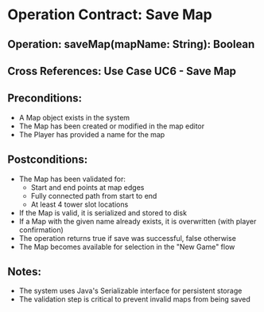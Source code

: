 # Operation Contract: Save Map

## Operation: saveMap(mapName: String): Boolean

## Cross References: Use Case UC6 - Save Map

## Preconditions:
- A Map object exists in the system
- The Map has been created or modified in the map editor
- The Player has provided a name for the map

## Postconditions:
- The Map has been validated for:
  - Start and end points at map edges
  - Fully connected path from start to end
  - At least 4 tower slot locations
- If the Map is valid, it is serialized and stored to disk
- If a Map with the given name already exists, it is overwritten (with player confirmation)
- The operation returns true if save was successful, false otherwise
- The Map becomes available for selection in the "New Game" flow

## Notes:
- The system uses Java's Serializable interface for persistent storage
- The validation step is critical to prevent invalid maps from being saved 